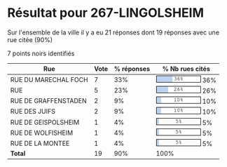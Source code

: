 # Résultat pour 267-LINGOLSHEIM

Sur l'ensemble de la ville il y a eu 21 réponses dont 19 réponses avec une rue citée (90%)

7 points noirs identifiés

| Rue | Vote | % réponses | % Nb rues cités|
|-----|------|------------|----------------|
| RUE DU MARECHAL FOCH | 7 | 33% | <img src="../../img/bar_36.gif" />&nbsp;36%|
| RUE | 5 | 23% | <img src="../../img/bar_26.gif" />&nbsp;26%|
| RUE DE GRAFFENSTADEN | 2 | 9% | <img src="../../img/bar_10.gif" />&nbsp;10%|
| RUE DES JUIFS | 2 | 9% | <img src="../../img/bar_10.gif" />&nbsp;10%|
| RUE DE GEISPOLSHEIM | 1 | 4% | <img src="../../img/bar_5.gif" />&nbsp;5%|
| RUE DE WOLFISHEIM | 1 | 4% | <img src="../../img/bar_5.gif" />&nbsp;5%|
| RUE DE LA MONTEE | 1 | 4% | <img src="../../img/bar_5.gif" />&nbsp;5%|
| **Total** | 19 | 90% | 100%|
